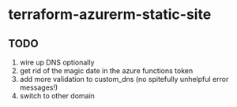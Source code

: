 # terraform-azurerm-static-site

## TODO

1. wire up DNS optionally
1. get rid of the magic date in the azure functions token
1. add more validation to custom_dns (no spitefully unhelpful error messages!)
1. switch to other domain